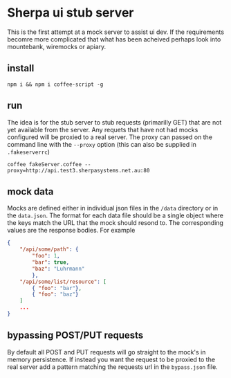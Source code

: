 # Sherpa ui stub server
This is the first attempt at a mock server to assist ui dev. If the requirements becomre more complicated that what has been acheived perhaps look into mountebank, wiremocks or apiary.

## install
```
npm i && npm i coffee-script -g
```

## run
The idea is for the stub server to stub requests (primarilly GET) that are not yet available from the server. Any requets that have not had mocks configured will be proxied to a real server. The proxy can passed on the command line with the `--proxy` option (this can also be supplied in `.fakeserverrc`)
```
coffee fakeServer.coffee --proxy=http://api.test3.sherpasystems.net.au:80
```

## mock data
Mocks are defined either in individual json files in the `/data` directory or in the `data.json`. The format for each data file should be a single object where the keys match the URL that the mock should resond to. The corresponding values are the response bodies. For example
```json
{
    "/api/some/path": {
        "foo": 1,
        "bar": true,
        "baz": "Luhrmann"
        },
    "/api/some/list/resource": [
        { "foo": "bar"},
        { "foo": "baz"}
    ]
    ...
}
```

## bypassing POST/PUT requests
By default all POST and PUT requests will go straight to the mock's in memory persistence. If instead you want the request to be proxied to the real server add a pattern matching the requests url in the `bypass.json` file.